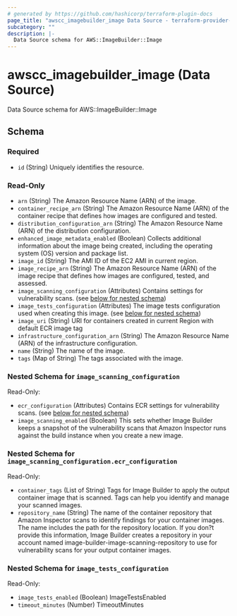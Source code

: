 ```yaml
---
# generated by https://github.com/hashicorp/terraform-plugin-docs
page_title: "awscc_imagebuilder_image Data Source - terraform-provider-awscc"
subcategory: ""
description: |-
  Data Source schema for AWS::ImageBuilder::Image
---
```


# awscc_imagebuilder_image (Data Source)

Data Source schema for AWS::ImageBuilder::Image



<!-- schema generated by tfplugindocs -->
## Schema

### Required

- `id` (String) Uniquely identifies the resource.

### Read-Only

- `arn` (String) The Amazon Resource Name (ARN) of the image.
- `container_recipe_arn` (String) The Amazon Resource Name (ARN) of the container recipe that defines how images are configured and tested.
- `distribution_configuration_arn` (String) The Amazon Resource Name (ARN) of the distribution configuration.
- `enhanced_image_metadata_enabled` (Boolean) Collects additional information about the image being created, including the operating system (OS) version and package list.
- `image_id` (String) The AMI ID of the EC2 AMI in current region.
- `image_recipe_arn` (String) The Amazon Resource Name (ARN) of the image recipe that defines how images are configured, tested, and assessed.
- `image_scanning_configuration` (Attributes) Contains settings for vulnerability scans. (see [below for nested schema](#nestedatt--image_scanning_configuration))
- `image_tests_configuration` (Attributes) The image tests configuration used when creating this image. (see [below for nested schema](#nestedatt--image_tests_configuration))
- `image_uri` (String) URI for containers created in current Region with default ECR image tag
- `infrastructure_configuration_arn` (String) The Amazon Resource Name (ARN) of the infrastructure configuration.
- `name` (String) The name of the image.
- `tags` (Map of String) The tags associated with the image.

<a id="nestedatt--image_scanning_configuration"></a>
### Nested Schema for `image_scanning_configuration`

Read-Only:

- `ecr_configuration` (Attributes) Contains ECR settings for vulnerability scans. (see [below for nested schema](#nestedatt--image_scanning_configuration--ecr_configuration))
- `image_scanning_enabled` (Boolean) This sets whether Image Builder keeps a snapshot of the vulnerability scans that Amazon Inspector runs against the build instance when you create a new image.

<a id="nestedatt--image_scanning_configuration--ecr_configuration"></a>
### Nested Schema for `image_scanning_configuration.ecr_configuration`

Read-Only:

- `container_tags` (List of String) Tags for Image Builder to apply the output container image that is scanned. Tags can help you identify and manage your scanned images.
- `repository_name` (String) The name of the container repository that Amazon Inspector scans to identify findings for your container images. The name includes the path for the repository location. If you don?t provide this information, Image Builder creates a repository in your account named image-builder-image-scanning-repository to use for vulnerability scans for your output container images.



<a id="nestedatt--image_tests_configuration"></a>
### Nested Schema for `image_tests_configuration`

Read-Only:

- `image_tests_enabled` (Boolean) ImageTestsEnabled
- `timeout_minutes` (Number) TimeoutMinutes
